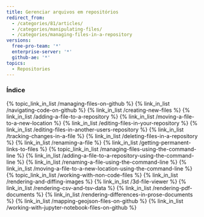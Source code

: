 ```yaml
---
title: Gerenciar arquivos em repositórios
redirect_from:
  - /categories/81/articles/
  - /categories/manipulating-files/
  - /categories/managing-files-in-a-repository
versions:
  free-pro-team: '*'
  enterprise-server: '*'
  github-ae: '*'
topics:
  - Repositories
---
```



### Índice

{% topic_link_in_list /managing-files-on-github %}
    {% link_in_list /navigating-code-on-github %}
    {% link_in_list /creating-new-files %}
    {% link_in_list /adding-a-file-to-a-repository %}
    {% link_in_list /moving-a-file-to-a-new-location %}
    {% link_in_list /editing-files-in-your-repository %}
    {% link_in_list /editing-files-in-another-users-repository %}
    {% link_in_list /tracking-changes-in-a-file %}
    {% link_in_list /deleting-files-in-a-repository %}
    {% link_in_list /renaming-a-file %}
    {% link_in_list /getting-permanent-links-to-files %}
{% topic_link_in_list /managing-files-using-the-command-line %}
    {% link_in_list /adding-a-file-to-a-repository-using-the-command-line %}
    {% link_in_list /renaming-a-file-using-the-command-line %}
    {% link_in_list /moving-a-file-to-a-new-location-using-the-command-line %}
{% topic_link_in_list /working-with-non-code-files %}
    {% link_in_list /rendering-and-diffing-images %}
    {% link_in_list /3d-file-viewer %}
    {% link_in_list /rendering-csv-and-tsv-data %}
    {% link_in_list /rendering-pdf-documents %}
    {% link_in_list /rendering-differences-in-prose-documents %}
    {% link_in_list /mapping-geojson-files-on-github %}
    {% link_in_list /working-with-jupyter-notebook-files-on-github %}
